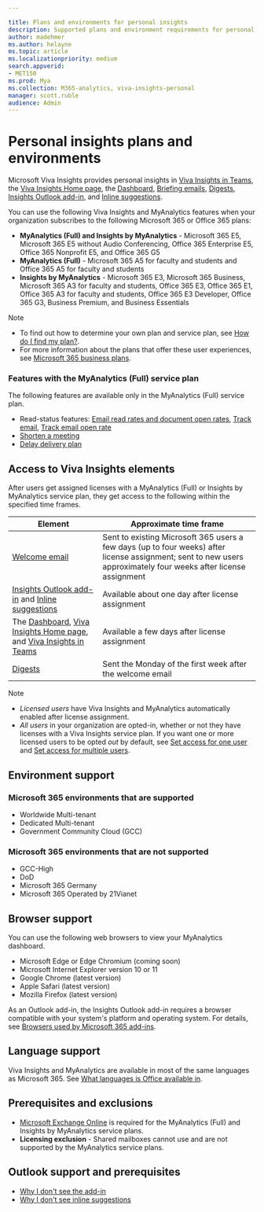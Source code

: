 ```yaml
---

title: Plans and environments for personal insights
description: Supported plans and environment requirements for personal insights in Microsoft Viva Insights and in MyAnalytics
author: madehmer
ms.author: helayne
ms.topic: article
ms.localizationpriority: medium 
search.appverid:
- MET150
ms.prod: Mya
ms.collection: M365-analytics, viva-insights-personal
manager: scott.ruble
audience: Admin
---
```


# Personal insights plans and environments

Microsoft Viva Insights provides personal insights in [Viva Insights in Teams](../teams/viva-teams-app.md), the [Viva Insights Home page](../use/home-web.md), the [Dashboard](../use/dashboard-2.md), [Briefing emails](../Briefing/be-overview.md), [Digests](../use/email-digests-3.md), [Insights Outlook add-in](../use/add-in.md), and [Inline suggestions](../use/mya-notifications.md).

You can use the following Viva Insights and MyAnalytics features when your organization subscribes to the following Microsoft 365 or Office 365 plans:

* **MyAnalytics (Full) and Insights by MyAnalytics** - Microsoft 365 E5, Microsoft 365 E5 without Audio Conferencing, Office 365 Enterprise E5, Office 365 Nonprofit E5, and Office 365 G5
* **MyAnalytics (Full)** - Microsoft 365 A5 for faculty and students and Office 365 A5 for faculty and students
* **Insights by MyAnalytics** - Microsoft 365 E3, Microsoft 365 Business, Microsoft 365 A3 for faculty and students, Office 365 E3, Office 365 E1, Office 365 A3 for faculty and students, Office 365 E3 Developer, Office 365 G3, Business Premium, and Business Essentials

>[!Note]
>
>* To find out how to determine your own plan and service plan, see [How do I find my plan?](../overview/mya-faq.md#q4-how-can-i-find-out-what-my-plan-is).
>* For more information about the plans that offer these user experiences, see [Microsoft 365 business plans](https://products.office.com/business/compare-more-office-365-for-business-plans).

### Features with the MyAnalytics (Full) service plan

The following features are available only in the MyAnalytics (Full) service plan.

* Read-status features: [Email read rates and document open rates](../use/use-the-insights.md#track-email-and-document-open-rates), [Track email](../use/mya-notifications.md#track-email), [Track email open rate](../use/mya-notifications.md#track-email-open-rate)
* [Shorten a meeting](../use/mya-notifications.md#shorten-a-meeting)
* [Delay delivery plan](../use/delay-delivery.md)

## Access to Viva Insights elements

After users get assigned licenses with a MyAnalytics (Full) or Insights by MyAnalytics service plan, they get access to the following within the specified time frames.

| Element | Approximate time frame |
| ------- | ------------------|
| [Welcome email](../use/mya-welcome-email.md) | Sent to existing Microsoft 365 users a few days (up to four weeks) after license assignment; sent to new users approximately four weeks after license assignment|
| [Insights Outlook add-in](../use/add-in.md) and [Inline suggestions](../use/mya-notifications.md) | Available about one day after license assignment |
| The [Dashboard](../use/dashboard-2.md), [Viva Insights Home page](../use/home-web.md), and [Viva Insights in Teams](../teams/viva-teams-app.md) | Available a few days after license assignment |
| [Digests](../use/email-digests-3.md) | Sent the Monday of the first week after the welcome email |

>[!Note]  
>
>* _Licensed users_ have Viva Insights and MyAnalytics automatically enabled after license assignment.
>* _All users_ in your organization are opted-in, whether or not they have licenses with a Viva Insights service plan. If you want one or more licensed users to be opted _out_ by default, see [Set access for one user](../setup/configure.md#set-access-for-one-user) and [Set access for multiple users](../setup/configure.md#set-access-for-multiple-users).

## Environment support

### Microsoft 365 environments that are supported

* Worldwide Multi-tenant
* Dedicated Multi-tenant
* Government Community Cloud (GCC)

### Microsoft 365 environments that are not supported

* GCC-High
* DoD
* Microsoft 365 Germany
* Microsoft 365 Operated by 21Vianet

<!-- *NOT* REMOVED 21 APRIL 2021! but there are changes to the Germany situation: * Microsoft 365 Germany  -->

## Browser support

You can use the following web browsers to view your MyAnalytics dashboard.

* Microsoft Edge or Edge Chromium (coming soon)
* Microsoft Internet Explorer version 10 or 11
* Google Chrome (latest version)
* Apple Safari (latest version)
* Mozilla Firefox (latest version)

As an Outlook add-in, the Insights Outlook add-in requires a browser compatible with your system's platform and operating system. For details, see [Browsers used by Microsoft 365 add-ins](/office/dev/add-ins/concepts/browsers-used-by-office-web-add-ins).

## Language support

Viva Insights and MyAnalytics are available in most of the same languages as Microsoft 365. See [What languages is Office available in](https://support.office.com/article/what-languages-is-office-available-in-26d30382-9fba-45dd-bf55-02ab03e2a7ec).

## Prerequisites and exclusions

* [Microsoft Exchange Online](/office365/servicedescriptions/exchange-online-service-description/exchange-online-service-description) is required for the MyAnalytics (Full) and Insights by MyAnalytics service plans.
* **Licensing exclusion** - Shared mailboxes cannot use and are not supported by the MyAnalytics service plans.

## Outlook support and prerequisites

* [Why I don't see the add-in](../use/add-in.md#why-i-do-not-see-the-add-in)
* [Why I don't see inline suggestions](../use/mya-notifications.md#why-i-do-not-see-inline-suggestions)
